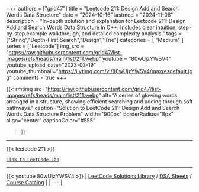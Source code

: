 
+++
authors = ["grid47"]
title = "Leetcode 211: Design Add and Search Words Data Structure"
date = "2024-10-16"
lastmod = "2024-11-06"
description = "In-depth solution and explanation for Leetcode 211: Design Add and Search Words Data Structure in C++. Includes clear intuition, step-by-step example walkthrough, and detailed complexity analysis."
tags = ["String","Depth-First Search","Design","Trie"]
categories = [
    "Medium"
]
series = ["Leetcode"]
img_src = "https://raw.githubusercontent.com/grid47/list-images/refs/heads/main/list/211.webp"
youtube = "80wUjzYWSV4"
youtube_upload_date="2023-03-19"
youtube_thumbnail="https://i.ytimg.com/vi/80wUjzYWSV4/maxresdefault.jpg"
comments = true
+++


{{< rmtimg 
    src="https://raw.githubusercontent.com/grid47/list-images/refs/heads/main/list/211.webp" 
    alt="A series of glowing words arranged in a structure, showing efficient searching and adding through soft pathways."
    caption="Solution to LeetCode 211: Design Add and Search Words Data Structure Problem"
    width="900px"
    borderRadius="8px"
    align="center" 
    captionColor="#555"
>}}
---
{{< leetcode 211 >}}

[`Link to LeetCode Lab`](https://leetcode.com/problems/design-add-and-search-words-data-structure/description/)

---
{{< youtube 80wUjzYWSV4 >}}
| [LeetCode Solutions Library](https://grid47.xyz/leetcode/) / [DSA Sheets](https://grid47.xyz/sheets/) / [Course Catalog](https://grid47.xyz/courses/) |
| --- |
